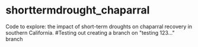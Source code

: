 # shorttermdrought_chaparral
Code to explore: the impact of short-term droughts on chaparral recovery in southern California. 
#Testing out creating a branch on "testing 123..." branch
